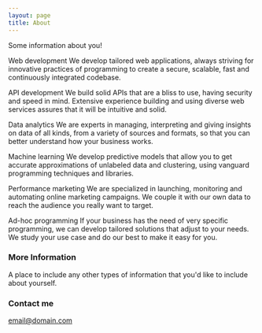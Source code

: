 ```yaml
---
layout: page
title: About
---
```


Some information about you!




Web development
We develop tailored web applications, always striving for innovative practices of programming to create a secure, scalable, fast and continuously integrated codebase.

API development
We build solid APIs that are a bliss to use, having security and speed in mind. Extensive experience building and using diverse web services assures that it will be intuitive and solid.

Data analytics
We are experts in managing, interpreting and giving insights on data of all kinds, from a variety of sources and formats, so that you can better understand how your business works.

Machine learning
We develop predictive models that allow you to get accurate approximations of unlabeled data and clustering, using vanguard programming techniques and libraries.


Performance marketing
We are specialized in launching, monitoring and automating online marketing campaigns. We couple it with our own data to reach the audience you really want to target.

Ad-hoc programming
If your business has the need of very specific programming, we can develop tailored solutions that adjust to your needs. We study your use case and do our best to make it easy for you.



### More Information

A place to include any other types of information that you'd like to include about yourself. 

### Contact me

[email@domain.com](mailto:email@domain.com)
